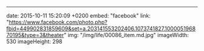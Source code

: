 ---
date: 2015-10-11 15:20:09 +0200
embed: "facebook"
link: "https://www.facebook.com/photo.php?fbid=449902831859609&set=a.203141553202406.1073741827.100005196870195&type=3&theater"
img: "/img/life/00086_item.md.jpg"
imageWidth: 530
imageHeight: 298
